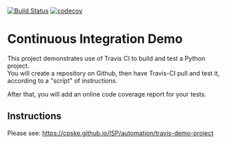 [![Build Status](https://app.travis-ci.com/Isolation666/demo-pyci.svg?branch=master)](https://app.travis-ci.com/github/Isolation666/demo-pyci)
[![codecov](https://codecov.io/gh/Isolation666/demo-pyci/branch/master/graph/badge.svg?token=CMNYLNB913)](https://codecov.io/gh/Isolation666/demo-pyci)

Continuous Integration Demo
============================

This project demonstrates use of Travis CI to build and test a Python project.  
You will create a repository on Github, then have Travis-CI pull and test it,
according to a "script" of instructions.

After that, you will add an online code coverage report for your tests.

## Instructions

Please see: https://cpske.github.io/ISP/automation/travis-demo-project

